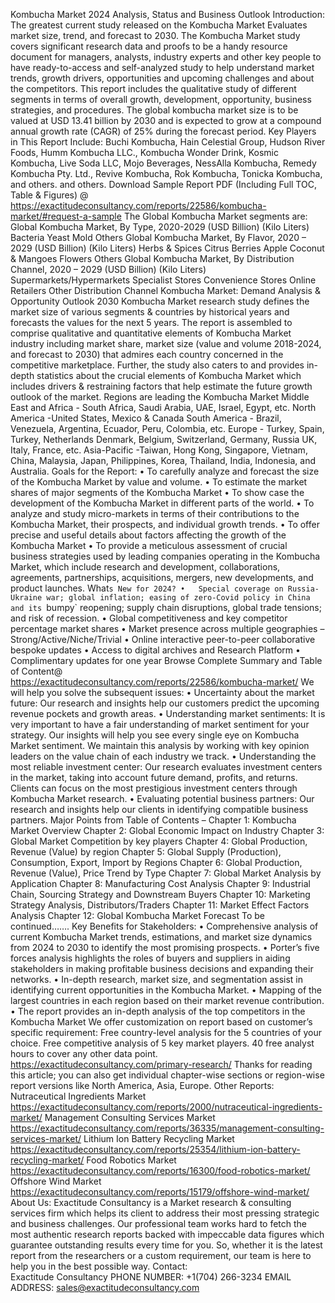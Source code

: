 Kombucha Market 2024 Analysis, Status and Business Outlook 
Introduction:
The greatest current  study released on the Kombucha Market Evaluates market size, trend, and forecast to 2030. The Kombucha Market study covers significant research data and proofs to be a handy resource document for managers, analysts, industry experts and other key people to have ready-to-access and self-analyzed study to help understand market trends, growth drivers, opportunities and upcoming challenges and about the competitors. This report includes the qualitative study of different segments in terms of overall growth, development, opportunity, business strategies, and procedures. 
The global kombucha market size is to be valued at USD 13.41 billion by 2030 and is expected to grow at a compound annual growth rate (CAGR) of 25% during the forecast period.
Key Players in This Report Include: 
Buchi Kombucha, Hain Celestial Group, Hudson River Foods, Humm Kombucha LLC., Kombucha Wonder Drink, Kosmic Kombucha, Live Soda LLC, Mojo Beverages, NessAlla Kombucha, Remedy Kombucha Pty. Ltd., Revive Kombucha, Rok Kombucha, Tonicka Kombucha, and others. and others.
Download Sample Report PDF (Including Full TOC, Table & Figures) @ 
https://exactitudeconsultancy.com/reports/22586/kombucha-market/#request-a-sample
The Global Kombucha Market segments are:
Global Kombucha Market, By Type, 2020-2029 (USD Billion) (Kilo Liters)
Bacteria
Yeast
Mold
Others
Global Kombucha Market, By Flavor, 2020 – 2029 (USD Billion) (Kilo Liters)
Herbs & Spices
Citrus
Berries
Apple
Coconut & Mangoes
Flowers
Others
Global Kombucha Market, By Distribution Channel, 2020 – 2029 (USD Billion) (Kilo Liters)
Supermarkets/Hypermarkets
Specialist Stores
Convenience Stores
Online Retailers
Other Distribution Channel
Kombucha Market: Demand Analysis & Opportunity Outlook 2030
Kombucha Market research study defines the market size of various segments & countries by historical years and forecasts the values for the next 5 years. The report is assembled to comprise qualitative and quantitative elements of Kombucha Market industry including market share, market size (value and volume 2018-2024, and forecast to 2030) that admires each country concerned in the competitive marketplace. Further, the study also caters to and provides in-depth statistics about the crucial elements of Kombucha Market which includes drivers & restraining factors that help estimate the future growth outlook of the market.
Regions are leading the Kombucha Market
Middle East and Africa - South Africa, Saudi Arabia, UAE, Israel, Egypt, etc.
North America -United States, Mexico & Canada
South America - Brazil, Venezuela, Argentina, Ecuador, Peru, Colombia, etc.
Europe - Turkey, Spain, Turkey, Netherlands Denmark, Belgium, Switzerland, Germany, Russia UK, Italy, France, etc.
Asia-Pacific -Taiwan, Hong Kong, Singapore, Vietnam, China, Malaysia, Japan, Philippines, Korea, Thailand, India, Indonesia, and Australia.
Goals for the Report:
•	To carefully analyze and forecast the size of the Kombucha Market by value and volume.
•	To estimate the market shares of major segments of the Kombucha Market 
•	To show case the development of the Kombucha Market in different parts of the world.
•	To analyze and study micro-markets in terms of their contributions to the Kombucha Market, their prospects, and individual growth trends.
•	To offer precise and useful details about factors affecting the growth of the Kombucha Market 
•	To provide a meticulous assessment of crucial business strategies used by leading companies operating in the Kombucha Market, which include research and development, collaborations, agreements, partnerships, acquisitions, mergers, new developments, and product launches.
What`s New for 2024?
•	Special coverage on Russia-Ukraine war; global inflation; easing of zero-Covid policy in China and its `bumpy` reopening; supply chain disruptions, global trade tensions; and risk of recession.
•	Global competitiveness and key competitor percentage market shares
•	Market presence across multiple geographies – Strong/Active/Niche/Trivial
•	Online interactive peer-to-peer collaborative bespoke updates
•	Access to digital archives and Research Platform
•	Complimentary updates for one year
Browse Complete Summary and Table of Content@  
https://exactitudeconsultancy.com/reports/22586/kombucha-market/
We will help you solve the subsequent issues:
•	Uncertainty about the market future: Our research and insights help our customers predict the upcoming revenue pockets and growth areas.
•	Understanding market sentiments: It is very important to have a fair understanding of market sentiment for your strategy. Our insights will help you see every single eye on Kombucha Market sentiment. We maintain this analysis by working with key opinion leaders on the value chain of each industry we track.
•	Understanding the most reliable investment center: Our research evaluates investment centers in the market, taking into account future demand, profits, and returns. Clients can focus on the most prestigious investment centers through Kombucha Market research.
•	Evaluating potential business partners: Our research and insights help our clients in identifying compatible business partners.
Major Points from Table of Contents –
Chapter 1: Kombucha Market Overview
Chapter 2: Global Economic Impact on Industry
Chapter 3: Global Market Competition by key players
Chapter 4: Global Production, Revenue (Value) by region
Chapter 5: Global Supply (Production), Consumption, Export, Import by Regions
Chapter 6: Global Production, Revenue (Value), Price Trend by Type
Chapter 7: Global Market Analysis by Application
Chapter 8: Manufacturing Cost Analysis
Chapter 9: Industrial Chain, Sourcing Strategy and Downstream Buyers
Chapter 10: Marketing Strategy Analysis, Distributors/Traders
Chapter 11: Market Effect Factors Analysis
Chapter 12: Global Kombucha Market Forecast
To be continued…….
Key Benefits for Stakeholders:
•	Comprehensive analysis of current Kombucha Market trends, estimations, and market size dynamics from 2024 to 2030 to identify the most promising prospects.
•	Porter’s five forces analysis highlights the roles of buyers and suppliers in aiding stakeholders in making profitable business decisions and expanding their networks.
•	In-depth research, market size, and segmentation assist in identifying current opportunities in the Kombucha Market.
•	Mapping of the largest countries in each region based on their market revenue contribution.
•	The report provides an in-depth analysis of the top competitors in the Kombucha Market
We offer customization on report based on customer’s specific requirement:
Free country-level analysis for the 5 countries of your choice.
Free competitive analysis of 5 key market players.
40 free analyst hours to cover any other data point.
https://exactitudeconsultancy.com/primary-research/
Thanks for reading this article; you can also get individual chapter-wise sections or region-wise report versions like North America, Asia, Europe.
Other Reports:
Nutraceutical Ingredients Market
https://exactitudeconsultancy.com/reports/2000/nutraceutical-ingredients-market/
Management Consulting Services Market
https://exactitudeconsultancy.com/reports/36335/management-consulting-services-market/
Lithium Ion Battery Recycling Market
https://exactitudeconsultancy.com/reports/25354/lithium-ion-battery-recycling-market/
Food Robotics Market
https://exactitudeconsultancy.com/reports/16300/food-robotics-market/
Offshore Wind Market
https://exactitudeconsultancy.com/reports/15179/offshore-wind-market/
About Us:
Exactitude Consultancy is a Market research & consulting services firm which helps its client to address their most pressing strategic and business challenges. Our professional team works hard to fetch the most authentic research reports backed with impeccable data figures which guarantee outstanding results every time for you. So, whether it is the latest report from the researchers or a custom requirement, our team is here to help you in the best possible way.
Contact:  
Exactitude Consultancy
PHONE NUMBER: +1(704) 266-3234
EMAIL ADDRESS: sales@exactitudeconsultancy.com
